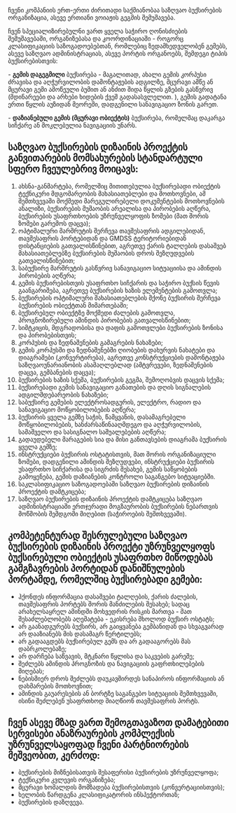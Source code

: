 ჩვენი კომპანიის ერთ-ერთი ძირითადი საქმიანობაა საზღვაო ბუქსირების ორგანიზაცია, ასევე ერთიანი ვოიაჟის გეგმის შემუშავება.

ჩვენ სპეციალიზირებულნი ვართ ყველა საჭირო ღონისძიების შემუშავებაში, ორგანიზებასა და კოორდინაციაში - როგორც კლასიფიკაციის საზოგადოებებთან, რომლებიც ზედამხედველობენ გემებს, ასევე საზღვაო ადმინისტრაციას, ასევე პორტის ორგანოებს, შემდეგი ტიპის ბუქსირებისთვის:

\- **გემის დაგეგმილი** ბუქსირება - მაგალითად, ახალი გემის კორპუსი ძრავისა და აღჭურვილობის დამონტაჟების ადგილზე, მცურავი ამწე ან მცურავი გემი ამოწეული ბუმით ან ანძით შიდა წყლის გზების გასწვრივ (მდინარეები და არხები ხიდების ქვეშ გადასასვლელით. ), გემის გადატანა ერთი წყლის აუზიდან მეორეში, დადგენილი სანავიგაციო ზონის გარეთ.

\- **დაზიანებული გემის (მცურავი ობიექტის)** ბუქსირება, რომელმაც დაკარგა სიჩქარე ან მოკლებულია ნავიგაციის უნარს.

## საზღვაო ბუქსირების დიზაინის პროექტის განვითარების მომსახურების სტანდარტული სფერო ჩვეულებრივ მოიცავს:

1. ახსნა-განმარტება, რომელშიც მითითებულია ბუქსირებადი ობიექტის ტექნიკური მდგომარეობის მახასიათებლები და მოთხოვნები, ამ შემთხვევაში მოქმედი მარეგულირებელი დოკუმენტების მოთხოვნების ანალიზი, ბუქსირების მუშაობის არეალისა და პირობების აღწერა, ბუქსირების უსაფრთხოების უზრუნველყოფის ზომები (მათ შორის ზომები გარემოს დაცვა);
2. ოპტიმალური მარშრუტის შერჩევა თავშესაფრის ადგილებიდან, თავშესაფრის პორტებიდან და GMDSS ტერიტორიებიდან დისტანციების გათვალისწინებით, აგრეთვე ქარის ტალღების დასაშვებ მახასიათებლებზე ბუქსირების მუშაობის დროს შეზღუდვების გათვალისწინებით;
3. საბუქსირე მარშრუტის გასწვრივ სანავიგაციო სიტუაციისა და ამინდის პირობების აღწერა;
4. გემის ბუქსირებისთვის უსაფრთხო სიჩქარის და საჭირო ბუქსის წევის გაანგარიშება, აგრეთვე ბუქსირების ხაზის ელემენტების გამოთვლა;
5. ბუქსირების ოპტიმალური მახასიათებლების მქონე ბუქსირის შერჩევა ბუქსირების ობიექტთან მიმართებაში;
6. ბუქსირებულ ობიექტზე მოქმედი ძალების გამოთვლა, პროგნოზირებული ამინდის პირობების გათვალისწინებით;
7. სიმტკიცის, მდგრადობისა და დაფის გამოთვლები ბუქსირების ზონისა და პირობებისთვის;
8. კორპუსის და ზედნაშენების გამაგრების ნახაზები;
9. გემის კორპუსში და ზედნაშენებში ღიობების დახურვის ნახატები და დიაგრამები (კონვერტირება), აგრეთვე კონსტრუქციების დამონტაჟება საზღვაოუნარიანობის ასამაღლებლად (ამტვრევები, ზედნაშენების დაცვა, გემბანების დაცვა);
10.   ბუქსირების ხაზის სქემა, ბუქსირების გეგმა, შემოღობვის დაცვის სქემა;
11.   ბუქსირებადი გემის სანავიგაციო განათების და დღის სიგნალების ადგილმდებარეობის ნახაზები;
12.   საბუქსირე გემების ელექტროსადგურის, ელექტრო, რადიო და სანავიგაციო მოწყობილობების აღწერა;
13.   ბუქსირის ყველა გემზე საჭის, წამყვანის, დასამაგრებელი მოწყობილობების, ხანძარსაწინააღმდეგო და აღჭურვილობის, სამაშველო და სასიგნალო საშუალებების აღწერა;
14.   გადაუდებელი მარაგების სია და მისი განთავსების დიაგრამა ბუქსირის ყველა გემზე;
15.   ინსტრუქციები ბუქსირის ოსტატისთვის, მათ შორის ორგანიზაციული ზომები, დადგენილი ამინდის შეზღუდვები, ინსტრუქციები ბუქსირის უსაფრთხო სიჩქარისა და სიგრძის შესახებ, გემის საწყობების გამოყენება, გემის დაზიანების კონტროლი საგანგებო სიტუაციებში.
16.   საკლასიფიკაციო საზოგადოებაში საზღვაო ბუქსირების დიზაინის პროექტის დამტკიცება;
17.   საზღვაო ბუქსირების დიზაინის პროექტის დამტკიცება საზღვაო ადმინისტრაციაში ერთჯერადი მოგზაურობის ბუქსირების ნებართვის მოწმობის შემდგომი მიღებით (საჭიროების შემთხვევაში).

## კომპეტენტურად შესრულებული საზღვაო ბუქსირების დიზაინის პროექტი უზრუნველყოფს ბუქსირებული ობიექტის უსაფრთხო მიწოდებას გამგზავრების პორტიდან დანიშნულების პორტამდე, რომელშიც ბუქსირებადი გემები:

-  ჰქონდეს ინფორმაცია დასაშვები ტალღების, ქარის ძალების, თავშესაფრის პორტებს შორის მანძილების შესახებ; სადაც არახელსაყრელ ამინდში მოხვედრის რისკის მართვა - მათ შესაძლებლობებს აღემატება - ეკისრება მხოლოდ ბუქსირ ოსტატს;
-  არ გაანადგურებს ბუქსირს, არ გაიყვანება გემბანიდან და სხვაგვარად არ დააზიანებს მის დასამაგრ წერტილებს;
-  არ გადააგდებს ბუქსირებულ გემს და არ გადააგორებს მას დაბრკოლებაზე;
-  არ დარჩება საწვავის, მტკნარი წყლისა და საკვების გარეშე;
-  შეძლებს ამინდის პროგნოზის და ნავიგაციის გაფრთხილებების მიღებას;
-  ნებისმიერ დროს შეძლებს დაუკავშირდეს სანაპიროს ინფორმაციის ან დახმარების მოთხოვნით;
-  ამინდის გაუარესების ან ბორტზე საგანგებო სიტუაციის შემთხვევაში, ისინი შეძლებენ უსაფრთხოდ მიაღწიონ თავშესაფრის პორტს.

## ჩვენ ასევე მზად ვართ შემოგთავაზოთ დამატებითი სერვისები ანაზრაურების კომპლექსის უზრუნველსაყოფად ჩვენი პარტნიორების მეშვეობით, კერძოდ:

-  ბუქსირების მიზნებისათვის შესაფერისი ბუქსირების უზრუნველყოფა;
-  ტექნიკური კვლევის ორგანიზება;
-  მცურავი ხომალდის მომზადება ბუქსირებისთვის (კონვერტაციისთვის);
-  ხელობის წარდგენა კლასიფიკატორის ინსპექტორთან;
-  ბუქსირების დაზღვევა.

